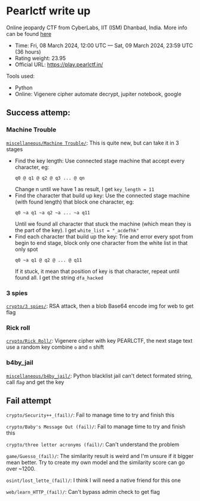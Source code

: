 # Pearlctf write up

Online jeopardy CTF from CyberLabs, IIT (ISM) Dhanbad, India. More info can be found [here](https://ctftime.org/event/2231/)
- Time: Fri, 08 March 2024, 12:00 UTC — Sat, 09 March 2024, 23:59 UTC (36 hours)
- Rating weight: 23.95
- Official URL: https://play.pearlctf.in/

Tools used:
- Python
- Online: Vigenere cipher automate decrypt, jupiter notebook, google

## Success attemp:

### Machine Trouble

[`miscellaneous/Machine Trouble/`](/miscellaneous/Machine%20Trouble): This is quite new, but can take it in 3 stages
- Find the key length: Use connected stage machine that accept every character, eg:
    ```
    q0 @ q1 @ q2 @ q3 ... @ qn
    ```
    Change n until we have 1 as result, I get `key_length = 11`
- Find the character that build up key: Use the connected stage machine (with found length) that block one character, eg:
    ```
    q0 ~a q1 ~a q2 ~a ... ~a q11
    ```
    Until we found all character that stuck the machine (which mean they is the part of the key). I get `white_list = "_acdefhk"`
- Find each character that build up the key: Trie and error every spot from begin to end stage, block only one character from the white list in that only spot
    ```
    q0 ~a q1 @ q2 @ ... @ q11
    ```
    If it stuck, it mean that position of key is that character, repeat until found all. I get the string `dfa_hacked`

### 3 spies

[`crypto/3 spies/`](/crypto/3%20spies/): RSA attack, then a blob Base64 encode img for web to get flag

### Rick roll

[`crypto/Rick Roll/`](/crypto/Rick%20Roll/): Vigenere cipher with key PEARLCTF, the next stage text use a random key combine `o` and `n` shift

### b4by_jail

[`miscellaneous/b4by_jail/`](/miscellaneous/b4by_jail/): Python blacklist jail can't detect formated string, call `𝘧𝘭𝘢𝘨` and get the key



## Fail attempt

`crypto/Security++_(fail)/`: Fail to manage time to try and finish this

`crypto/Baby's Message Out (fail)/`: Fail to manage time to try and finish this

`crypto/three letter acronyms (fail)/`: Can't understand the problem

`game/Guesso_(fail)/`: The similarity result is weird and I'm unsure if it bigger mean better. Try to create my own model and the similarity score can go over ~1200.

`osint/lost_lette_(fail)/`: I think I will need a native friend for this one

`web/learn_HTTP_(fail)/`: Can't bypass admin check to get flag
